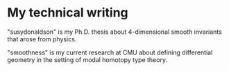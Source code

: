 # My technical writing

"susydonaldson" is my Ph.D. thesis about 4-dimensional smooth invariants that arose from physics.

"smoothness" is my current research at CMU about defining differential geometry in the setting of modal homotopy type theory.
